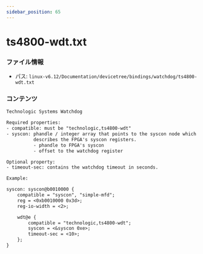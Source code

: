 ```yaml
---
sidebar_position: 65
---
```

# ts4800-wdt.txt

### ファイル情報

- パス: `linux-v6.12/Documentation/devicetree/bindings/watchdog/ts4800-wdt.txt`

### コンテンツ

```txt
Technologic Systems Watchdog

Required properties:
- compatible: must be "technologic,ts4800-wdt"
- syscon: phandle / integer array that points to the syscon node which
          describes the FPGA's syscon registers.
          - phandle to FPGA's syscon
          - offset to the watchdog register

Optional property:
- timeout-sec: contains the watchdog timeout in seconds.

Example:

syscon: syscon@b0010000 {
	compatible = "syscon", "simple-mfd";
	reg = <0xb0010000 0x3d>;
	reg-io-width = <2>;

	wdt@e {
		compatible = "technologic,ts4800-wdt";
		syscon = <&syscon 0xe>;
		timeout-sec = <10>;
	};
}

```
